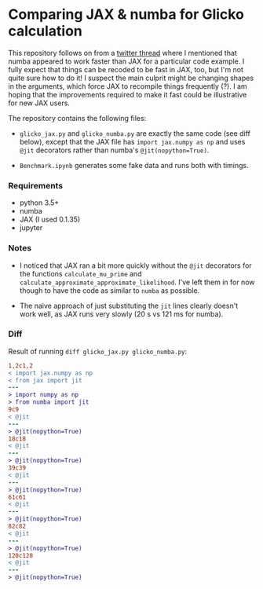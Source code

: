 # Comparing JAX & numba for Glicko calculation

This repository follows on from a [twitter
thread](https://twitter.com/xenophar/status/1134799173738303489) where I
mentioned that numba appeared to work faster than JAX for a particular code
example. I fully expect that things can be recoded to be fast in JAX, too, but
I'm not quite sure how to do it! I suspect the main culprit might be changing
shapes in the arguments, which force JAX to recompile things frequently (?). I
am hoping that the improvements required to make it fast could be illustrative
for new JAX users.

The repository contains the following files:

* `glicko_jax.py` and `glicko_numba.py` are exactly the same code (see diff
  below), except that the JAX file has `import jax.numpy as np` and uses `@jit`
  decorators rather than numba's `@jit(nopython=True)`.

* `Benchmark.ipynb` generates some fake data and runs both with timings.

### Requirements

* python 3.5+
* numba
* JAX (I used 0.1.35)
* jupyter

### Notes

* I noticed that JAX ran a bit more quickly without the `@jit` decorators for
  the functions `calculate_mu_prime` and
  `calculate_approximate_approximate_likelihood`. I've left them in for now
  though to have the code as similar to `numba` as possible.

* The naive approach of just substituting the `jit` lines clearly doesn't work
  well, as JAX runs very slowly (20 s vs 121 ms for numba).

### Diff

Result of running `diff glicko_jax.py glicko_numba.py`:

```diff
1,2c1,2
< import jax.numpy as np
< from jax import jit
---
> import numpy as np
> from numba import jit
9c9
< @jit
---
> @jit(nopython=True)
18c18
< @jit
---
> @jit(nopython=True)
39c39
< @jit
---
> @jit(nopython=True)
61c61
< @jit
---
> @jit(nopython=True)
82c82
< @jit
---
> @jit(nopython=True)
120c120
< @jit
---
> @jit(nopython=True)
```
